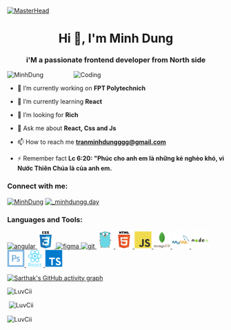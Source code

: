[![MasterHead](https://i.pinimg.com/originals/c6/33/c2/c633c20ede82f0e0ced7d570dbe3a1f3.gif)](https://minhdung.io)
<h1 align="center">Hi 👋, I'm Minh Dung</h1>
<h3 align="center">i'M a passionate frontend developer from North side</h3>

<img align="right" alt="Coding" width="350"  src="https://i.pinimg.com/originals/85/4f/c1/854fc143b9a24759505e50f74cbc054a.gif">

<p align="left"> <img src="https://komarev.com/ghpvc/?username=LuvCii&label=Visit%20viewers&color=0e75b6&style=flat" alt="MinhDung" /> </p>



<!-- <p align="left"> <img src="https://komarev.com/ghpvc/?username=LuvCii&label=Profile%20views&color=0e75b6&style=flat" alt="luvcci" /> </p>

<p align="left"> <a href="https://github.com/LuvCii/github-profile-trophy"><img src="https://github-profile-trophy.vercel.app/?username=LuvCii" alt="luvcci" /></a> </p> -->

- 🔭 I’m currently working on **FPT Polytechnich**

- 🌱 I’m currently learning **React**

- 👯 I’m looking for **Rich**

- 💬 Ask me about **React, Css and Js**

- 📫 How to reach me **tranminhdungggg@gmail.com**

- ⚡ Remember fact **Lc 6:20: "Phúc cho anh em là những kẻ nghèo khó, vì Nước Thiên Chúa là của anh em.**

<h3 align="left">Connect with me:</h3>
<p align="left">
<a href="https://www.facebook.com/minhdung.tran.9237244/" target="blank"><img align="center" src="https://raw.githubusercontent.com/rahuldkjain/github-profile-readme-generator/master/src/images/icons/Social/facebook.svg" alt="MinhDung" height="30" width="40" /></a>
<a href="https://instagram.com/_minhdungg.day" target="blank"><img align="center" src="https://raw.githubusercontent.com/rahuldkjain/github-profile-readme-generator/master/src/images/icons/Social/instagram.svg" alt="_minhdungg.day" height="30" width="40" /></a>
</p>

<h3 align="left">Languages and Tools:</h3>
<p align="left"> <a href="https://angular.io" target="_blank" rel="noreferrer"> <img src="https://angular.io/assets/images/logos/angular/angular.svg" alt="angular" width="40" height="40"/> </a> <a href="https://www.w3schools.com/css/" target="_blank" rel="noreferrer"> <img src="https://raw.githubusercontent.com/devicons/devicon/master/icons/css3/css3-original-wordmark.svg" alt="css3" width="40" height="40"/> </a> <a href="https://www.figma.com/" target="_blank" rel="noreferrer"> <img src="https://www.vectorlogo.zone/logos/figma/figma-icon.svg" alt="figma" width="40" height="40"/> </a> <a href="https://git-scm.com/" target="_blank" rel="noreferrer"> <img src="https://www.vectorlogo.zone/logos/git-scm/git-scm-icon.svg" alt="git" width="40" height="40"/> </a> <a href="https://golang.org" target="_blank" rel="noreferrer"> <img src="https://raw.githubusercontent.com/devicons/devicon/master/icons/go/go-original.svg" alt="go" width="40" height="40"/> </a> <a href="https://www.w3.org/html/" target="_blank" rel="noreferrer"> <img src="https://raw.githubusercontent.com/devicons/devicon/master/icons/html5/html5-original-wordmark.svg" alt="html5" width="40" height="40"/> </a> <a href="https://developer.mozilla.org/en-US/docs/Web/JavaScript" target="_blank" rel="noreferrer"> <img src="https://raw.githubusercontent.com/devicons/devicon/master/icons/javascript/javascript-original.svg" alt="javascript" width="40" height="40"/> </a> <a href="https://www.mongodb.com/" target="_blank" rel="noreferrer"> <img src="https://raw.githubusercontent.com/devicons/devicon/master/icons/mongodb/mongodb-original-wordmark.svg" alt="mongodb" width="40" height="40"/> </a> <a href="https://www.mysql.com/" target="_blank" rel="noreferrer"> <img src="https://raw.githubusercontent.com/devicons/devicon/master/icons/mysql/mysql-original-wordmark.svg" alt="mysql" width="40" height="40"/> </a> <a href="https://nodejs.org" target="_blank" rel="noreferrer"> <img src="https://raw.githubusercontent.com/devicons/devicon/master/icons/nodejs/nodejs-original-wordmark.svg" alt="nodejs" width="40" height="40"/> </a> <a href="https://www.photoshop.com/en" target="_blank" rel="noreferrer"> <img src="https://raw.githubusercontent.com/devicons/devicon/master/icons/photoshop/photoshop-line.svg" alt="photoshop" width="40" height="40"/> </a> <a href="https://reactjs.org/" target="_blank" rel="noreferrer"> <img src="https://raw.githubusercontent.com/devicons/devicon/master/icons/react/react-original-wordmark.svg" alt="react" width="40" height="40"/> </a> <a href="https://www.typescriptlang.org/" target="_blank" rel="noreferrer"> <img src="https://raw.githubusercontent.com/devicons/devicon/master/icons/typescript/typescript-original.svg" alt="typescript" width="40" height="40"/> </a> </p>





[![Sarthak's GitHub activity graph](https://activity-graph.herokuapp.com/graph?username=LuvCii&&theme=xcode)](https://github.com/LuvCii)

<p><img align="left" src="https://github-readme-stats.vercel.app/api/top-langs?username=LuvCii&show_icons=true&locale=en&layout=compact&theme=tokyonight" alt="LuvCii" /></p> <br>

<p>&nbsp;<img align="center" src="https://github-readme-stats.vercel.app/api?username=LuvCii&show_icons=true&locale=en&theme=tokyonight" alt="LuvCii" /></p>

<p><img align="center" src="https://github-readme-streak-stats.herokuapp.com/?user=LuvCii&&theme=tokyonight" alt="LuvCii" /></p>


<!---
LuvCii/LuvCii is a ✨ special ✨ repository because its `README.md` (this file) appears on your GitHub profile.
You can click the Preview link to take a look at your changes.
--->
